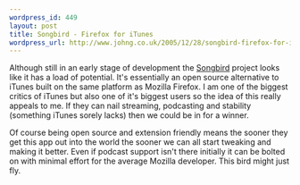 ```yaml
--- 
wordpress_id: 449
layout: post
title: Songbird - Firefox for iTunes
wordpress_url: http://www.johng.co.uk/2005/12/28/songbird-firefox-for-itunes/
---
```

Although still in an early stage of development the <a href="http://www.songbirdnest.com/">Songbird</a> project looks like it has a load of potential. It's essentially an open source alternative to iTunes built on the same platform as Mozilla Firefox. I am one of the biggest critics of iTunes but also one of it's biggest users so the idea of this really appeals to me. If they can nail streaming, podcasting and stability (something iTunes sorely lacks) then we could be in for a winner.

Of course being open source and extension friendly means the sooner they get this app out into the world the sooner we can all start tweaking and making it better. Even if podcast support isn't there initially it can be bolted on with minimal effort for the average Mozilla developer. This bird might just fly.
